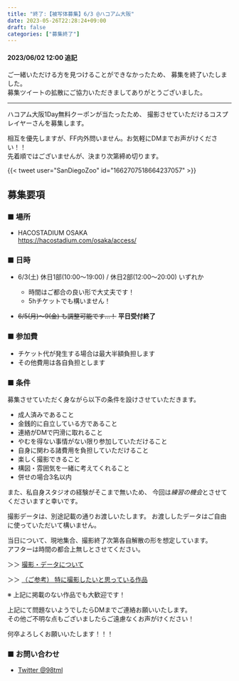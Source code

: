 ```yaml
---
title: "終了:【被写体募集】6/3 @ハコアム大阪"
date: 2023-05-26T22:28:24+09:00
draft: false
categories: ["募集終了"]
---
```


#### 2023/06/02 12:00 追記

ご一緒いただける方を見つけることができなかったため、
募集を終了いたしました。  
募集ツイートの拡散にご協力いただきましてありがとうございました。

---

ハコアム大阪1Day無料クーポンが当たったため、
撮影させていただけるコスプレイヤーさんを募集します。

相互を優先しますが、FF内外問いません。お気軽にDMまでお声がけください！！  
先着順ではございませんが、決まり次第締め切ります。

{{< tweet user="SanDiegoZoo" id="1662707518664237057" >}}

## 募集要項

### ■ 場所

* HACOSTADIUM OSAKA  
https://hacostadium.com/osaka/access/

### ■ 日時

* 6/3(土) 休日1部(10:00～19:00) / 休日2部(12:00～20:00) いずれか
  * 時間はご都合の良い形で大丈夫です！
  * 5hチケットでも構いません！

* ~~6/5(月)～9(金) も調整可能です…！~~ __平日受付終了__  

### ■ 参加費

* チケット代が発生する場合は最大半額負担します
* その他費用は各自負担とします

### ■ 条件

募集させていただく身ながら以下の条件を設けさせていただきます。

* 成人済みであること
* 金銭的に自立している方であること
* 連絡がDMで円滑に取れること
* やむを得ない事情がない限り参加していただけること
* 自身に関わる諸費用を負担していただけること
* 楽しく撮影できること
* 構図・雰囲気を一緒に考えてくれること
* 併せの場合3名以内

また、私自身スタジオの経験がそこまで無いため、
今回は*練習の機会*とさせてくださいますと幸いです。

撮影データは、別途記載の通りお渡しいたします。
お渡ししたデータはご自由に使っていただいて構いません。

当日について、現地集合、撮影終了次第各自解散の形を想定しています。  
アフターは時間の都合上無しとさせてください。

＞＞ [撮影・データについて](/policy/)

＞＞ [（ご参考） 特に撮影したいと思っている作品](/favlist/)

※ 上記に掲載のない作品でも大歓迎です！

上記にて問題ないようでしたらDMまでご連絡お願いいたします。  
その他ご不明な点もございましたらご遠慮なくお声がけください！

何卒よろしくお願いいたします！！！

### ■ お問い合わせ

* [Twitter @98tml](https://twitter.com/98tml/)